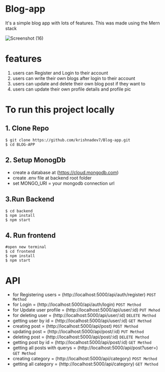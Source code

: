 # Blog-app
It's a simple blog app with lots of features. This was made using the Mern stack

![Screenshot (16)](https://user-images.githubusercontent.com/77377184/203699289-06ce80c1-7b1e-407f-aa3f-eaf836fcc862.png)


features
========
<ol>
<li>users can Register and Login to their account</li>
<li>users can write their own blogs after login to their account</li>
<li>users can update and delete their own blog post if they want to</li>
<li>users can update their own profile details and profile pic </li>
</ol>

To run this project locally
===================
## 1. Clone Repo ##

```
$ git clone https://github.com/krishnadev7/Blog-app.git
$ cd BLOG-APP
```
## 2. Setup MonogDb ##
* create a database at (https://cloud.mongodb.com)
* create .env file at backend root folder
* set MONGO_URI = your mongodb connection url

## 3.Run Backend ##

```
$ cd backend
$ npm install
$ npm start
```
## 4. Run frontend ##
```
#open new terminal
$ cd frontend
$ npm install
$ npm start
```
 
# API #
* for  Registering users = (http://localhost:5000/api/auth/register) `POST Method`
* for  Login  = (http://localhost:5000/api/auth/login) `POST Method`
* for  Update user profile = (http://localhost:5000/api/user/:id) `PUT Mehod`
* for  deleting user = (http://localhost:5000/api/user/:id) `DELETE Method`
* getting user by id = (http://localhost:5000/api/user/:id) `GET Method`
* creating post = (http://localhost:5000/api/post) `POST Method`
* updating post = (http://localhost:5000/api/post/:id) `PUT Method`
* deleting post = (http://localhost:5000/api/post/:id) `DELETE Method`
* getting post by id = (http://localhost:5000/api/post/:id) `GET Method`
* getting  all posts with querys = (http://localhost:5000/api/post?user=) `GET Method`
* creating category = (http://localhost:5000/api/category) `POST Method`
* getting all category = (http://localhost:5000/api/category) `GET Method`


